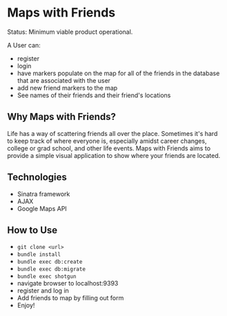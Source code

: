 # Maps with Friends
Status: Minimum viable product operational.

A User can:
- register
- login
- have markers populate on the map for all of the friends in the database that are associated with the user
- add new friend markers to the map
- See names of their friends and their friend's locations

## Why Maps with Friends?
Life has a way of scattering friends all over the place.
Sometimes it's hard to keep track of where everyone is, especially amidst career changes, college or grad school, and other life events.
Maps with Friends aims to provide a simple visual application to show where your friends are located.

## Technologies
- Sinatra framework
- AJAX
- Google Maps API

##  How to Use
- `git clone <url>`
- `bundle install`
- `bundle exec db:create`
- `bundle exec db:migrate`
- `bundle exec shotgun`
- navigate browser to localhost:9393
- register and log in
- Add friends to map by filling out form
- Enjoy!
